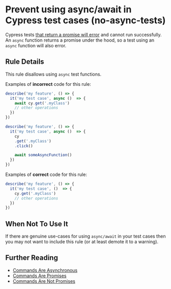# Prevent using async/await in Cypress test cases (no-async-tests)

Cypress tests [that return a promise will error](https://docs.cypress.io/guides/references/error-messages.html#Cypress-detected-that-you-returned-a-promise-from-a-command-while-also-invoking-one-or-more-cy-commands-in-that-promise) and cannot run successfully. An `async` function returns a promise under the hood, so a test using an `async` function will also error.

## Rule Details

This rule disallows using `async` test functions.

Examples of **incorrect** code for this rule:

```js
describe('my feature', () => {
  it('my test case', async ()  => {
    await cy.get('.myClass')
    // other operations
  })
})
```

```js
describe('my feature', () => {
  it('my test case', async ()  => {
    cy
    .get('.myClass')
    .click()

    await someAsyncFunction()
  })
})
```

Examples of **correct** code for this rule:

```js
describe('my feature', () => {
  it('my test case', ()  => {
    cy.get('.myClass')
    // other operations
  })
})

```

## When Not To Use It

If there are genuine use-cases for using `async/await` in your test cases then you may not want to include this rule (or at least demote it to a warning).

## Further Reading

- [Commands Are Asynchronous](https://docs.cypress.io/guides/core-concepts/introduction-to-cypress.html#Commands-Are-Asynchronous)
- [Commands Are Promises](https://docs.cypress.io/guides/core-concepts/introduction-to-cypress.html#Commands-Are-Promises)
- [Commands Are Not Promises](https://docs.cypress.io/guides/core-concepts/introduction-to-cypress.html#Commands-Are-Not-Promises)
